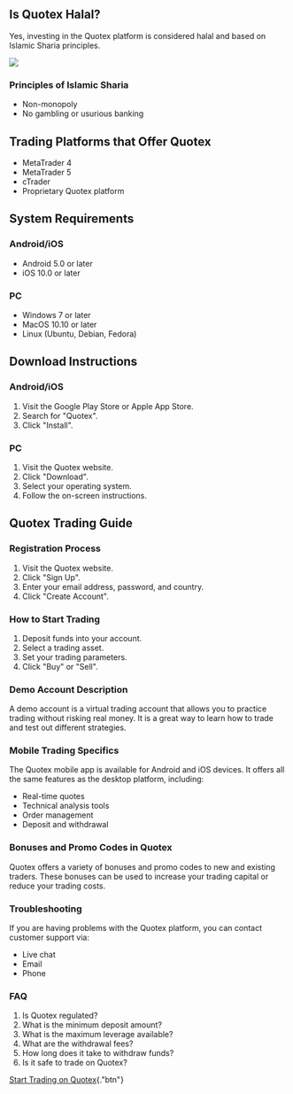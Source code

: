 ## Is Quotex Halal?

Yes, investing in the Quotex platform is considered halal and based on
Islamic Sharia principles.

[![](https://static.quotex.io/files/4_en/300_250.jpg)](https://traff.sbs/brokerqxlid)

### Principles of Islamic Sharia

-   Non-monopoly
-   No gambling or usurious banking

## Trading Platforms that Offer Quotex

-   MetaTrader 4
-   MetaTrader 5
-   cTrader
-   Proprietary Quotex platform

## System Requirements

### Android/iOS

-   Android 5.0 or later
-   iOS 10.0 or later

### PC

-   Windows 7 or later
-   MacOS 10.10 or later
-   Linux (Ubuntu, Debian, Fedora)

## Download Instructions

### Android/iOS

1.  Visit the Google Play Store or Apple App Store.
2.  Search for "Quotex".
3.  Click "Install".

### PC

1.  Visit the Quotex website.
2.  Click "Download".
3.  Select your operating system.
4.  Follow the on-screen instructions.

## Quotex Trading Guide

### Registration Process

1.  Visit the Quotex website.
2.  Click "Sign Up".
3.  Enter your email address, password, and country.
4.  Click "Create Account".

### How to Start Trading

1.  Deposit funds into your account.
2.  Select a trading asset.
3.  Set your trading parameters.
4.  Click "Buy" or "Sell".

### Demo Account Description

A demo account is a virtual trading account that allows you to practice
trading without risking real money. It is a great way to learn how to
trade and test out different strategies.

### Mobile Trading Specifics

The Quotex mobile app is available for Android and iOS devices. It
offers all the same features as the desktop platform, including:

-   Real-time quotes
-   Technical analysis tools
-   Order management
-   Deposit and withdrawal

### Bonuses and Promo Codes in Quotex

Quotex offers a variety of bonuses and promo codes to new and existing
traders. These bonuses can be used to increase your trading capital or
reduce your trading costs.

### Troubleshooting

If you are having problems with the Quotex platform, you can contact
customer support via:

-   Live chat
-   Email
-   Phone

### FAQ

1.  Is Quotex regulated?
2.  What is the minimum deposit amount?
3.  What is the maximum leverage available?
4.  What are the withdrawal fees?
5.  How long does it take to withdraw funds?
6.  Is it safe to trade on Quotex?

[Start Trading on
Quotex](\%22https://broker-qx.pro/sign-up/?lid=1102511\%22){."btn"}

